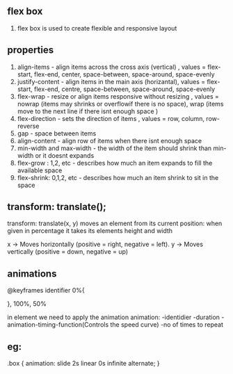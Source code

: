 ## flex box
1) flex box is used to create flexible and responsive layout

## properties
1) align-items - align items across the cross axis (vertical) , values = flex-start, flex-end, center, space-between, space-around, space-evenly
2) justify-content - align items in the main axis (horizantal), values = flex-start, flex-end, centre, space-between, space-around, space-evenly
3) flex-wrap - resize or align items responsive without resizing , values = nowrap (items may shrinks or overflowif there is no space), wrap (items move to the next line if there isnt enough space )
4) flex-direction - sets the direction of items , values = row, column, row-reverse
5) gap - space between items
6) align-content - align row of items when there isnt enough space
7) min-width and max-width - the width of the item should shrink than min-width or it doesnt expands 
8) flex-grow : 1,2, etc - describes how much an item expands to fill the available space
9) flex-shrink: 0,1,2, etc - describes how much an item shrink to sit in the space

## transform: translate();

transform: translate(x, y) moves an element from its current position:
when given in percentage it takes its elements height and width

x → Moves horizontally (positive = right, negative = left).
y → Moves vertically (positive = down, negative = up)

## animations
@keyframes identifier
0%{

}, 100%, 50% 

in element we need to apply the animation
animation: -identidier -duration -animation-timing-function(Controls the speed curve)  -no of times to repeat
## eg:
.box {
  animation: slide 2s linear 0s infinite alternate;
}
